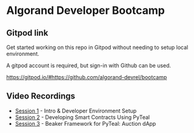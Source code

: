 # Algorand Developer Bootcamp
## Gitpod link
Get started working on this repo in Gitpod without needing to setup local environment. 

A gitpod account is required, but sign-in with Github can be used.

https://gitpod.io/#https://github.com/algorand-devrel/bootcamp

## Video Recordings

- [Session 1](https://youtu.be/4BgJe1MRBSw) - Intro & Developer Environment Setup
- [Session 2](https://youtu.be/1Jz0FVq5iis) - Developing Smart Contracts Using PyTeal
- [Session 3](https://youtu.be/G_c34BtXsdk) - Beaker Framework for PyTeal: Auction dApp
